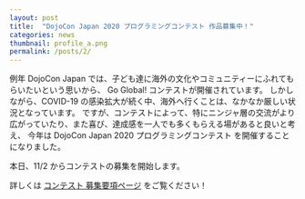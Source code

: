 ```yaml
---
layout: post
title:  "DojoCon Japan 2020 プログラミングコンテスト 作品募集中！"
categories: news
thumbnail: profile_a.png
permalink: /posts/2/
---
```


例年 DojoCon Japan では、子ども達に海外の文化やコミュニティーにふれてもらいたいという思いから、
Go Global! コンテストが開催されています。
しかしながら、COVID-19 の感染拡大が続く中、海外へ行くことは、なかなか厳しい状況となっています。
ですが、コンテストによって、特にニンジャ層の交流がより広がっていたり、また喜び、達成感を一人でも多くもらえる場があると良いと考え、
今年は DojoCon Japan 2020 プログラミングコンテスト を開催することになりました。

本日、11/2 からコンテストの募集を開始します。

詳しくは [コンテスト 募集要項ページ](/contest) をご覧ください！
